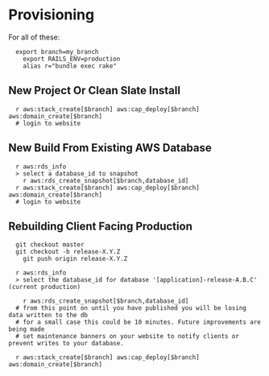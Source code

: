 # Provisioning

For all of these:

```
  export branch=my_branch
	export RAILS_ENV=production
	alias r="bundle exec rake"
```

## New Project Or Clean Slate Install

```
  r aws:stack_create[$branch] aws:cap_deploy[$branch] aws:domain_create[$branch]
  # login to website
```

## New Build From Existing AWS Database

```
  r aws:rds_info
  > select a database_id to snapshot
	r aws:rds_create_snapshot[$branch,database_id]
  r aws:stack_create[$branch] aws:cap_deploy[$branch] aws:domain_create[$branch]
  # login to website
```

## Rebuilding Client Facing Production

```
  git checkout master
  git checkout -b release-X.Y.Z
	git push origin release-X.Y.Z

  r aws:rds_info
  > select the database_id for database '[application]-release-A.B.C' (current production)

	r aws:rds_create_snapshot[$branch,database_id]
  # from this point on until you have published you will be losing data written to the db
  # for a small case this could be 10 minutes. Future improvements are being made
  # set maintenance banners on your website to notify clients or prevent writes to your database.

  r aws:stack_create[$branch] aws:cap_deploy[$branch] aws:domain_create[$branch]
```
